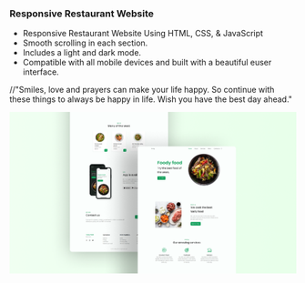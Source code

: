 ### Responsive Restaurant Website

- Responsive Restaurant Website Using HTML, CSS, & JavaScript
- Smooth scrolling in each section.
- Includes a light and dark mode.
- Compatible with all mobile devices and built with a beautiful euser interface.

//"Smiles, love and prayers can make your life happy. So continue with these things to always be happy in life. Wish you have the best day ahead."

![preview img](/preview.png)
